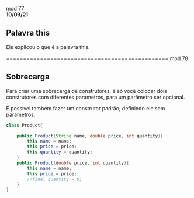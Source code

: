 mod 77<br>
**10/09/21**

<h2>Palavra this</h2>

  Ele explicou o que é a palavra this.

================================================
mod 78

<h2>Sobrecarga</h2>

Para criar uma sobrecarga de construtores, é só você colocar
dois construtores com diferentes parametros, para um 
parâmetro ser opcional.

É possível também fazer um construtor padrão, definindo
ele sem parametros.

~~~java
class Product{

    public Product(String name, double price, int quantity){
        this.name = name;
        this.price = price;
        this.quantity = quantity;
    }
    public Product(double price, int quantity){
        this.name = name;
        this.price = price;
        //final quantity = 0;
    }
}
~~~